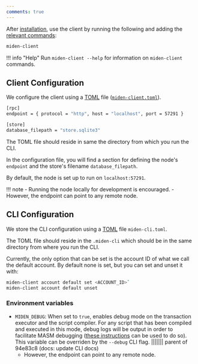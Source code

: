 ```yaml
---
comments: true
---
```


After [installation](install-and-run.md#install-the-client), use the client by running the following and adding the [relevant commands](cli-reference.md#commands):

```sh
miden-client
```

!!! info "Help" 
    Run `miden-client --help` for information on `miden-client` commands.

## Client Configuration

We configure the client using a [TOML](https://en.wikipedia.org/wiki/TOML) file ([`miden-client.toml`](https://github.com/0xPolygonMiden/miden-client/blob/main/miden-client.toml)). 

```sh
[rpc]
endpoint = { protocol = "http", host = "localhost", port = 57291 }

[store]
database_filepath = "store.sqlite3"
```

The TOML file should reside in same the directory from which you run the CLI.

In the configuration file, you will find a section for defining the node's `endpoint` and the store's filename `database_filepath`. 

By default, the node is set up to run on `localhost:57291`.

!!! note
    - Running the node locally for development is encouraged. 
    - However, the endpoint can point to any remote node.

## CLI Configuration

We store the CLI configuration using a [TOML](https://en.wikipedia.org/wiki/TOML) file `miden-cli.toml`. 

The TOML file should reside in the `.miden-cli` which should be in the same directory from where you run the CLI. 

Currently, the only option that can be set is the account ID of what we call the default account. By default none is set, but you can set and unset it with:

```sh
miden-client account default set <ACCOUNT_ID>`
miden-client account default unset
```

### Environment variables

- `MIDEN_DEBUG`: When set to `true`, enables debug mode on the transaction executor and the script compiler. For any script that has been compiled and executed in this mode, debug logs will be output in order to facilitate MASM debugging ([these instructions](https://0xpolygonmiden.github.io/miden-vm/user_docs/assembly/debugging.html) can be used to do so). This variable can be overriden by the `--debug` CLI flag. 
||||||| parent of 94e83c8 (docs: update CLI docs)
    - However, the endpoint can point to any remote node.
